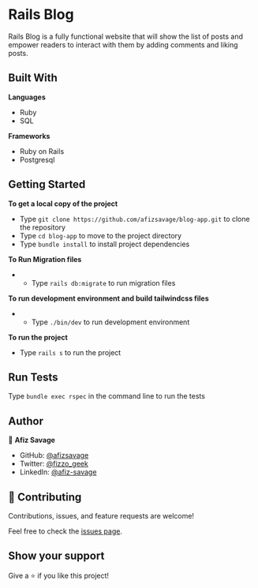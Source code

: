 # Rails Blog

Rails Blog is a fully functional website that will show the list of posts and empower readers to interact with them by adding comments and liking posts.

## Built With

**Languages**

- Ruby
- SQL

**Frameworks**

- Ruby on Rails
- Postgresql

## Getting Started

**To get a local copy of the project**

- Type `git clone https://github.com/afizsavage/blog-app.git` to clone the repository
- Type `cd blog-app` to move to the project directory
- Type `bundle install` to install project dependencies

**To Run Migration files**

- - Type `rails db:migrate` to run migration files

**To run development environment and build tailwindcss files**

- - Type `./bin/dev` to run development environment

**To run the project**

- Type `rails s` to run the project

## Run Tests

Type `bundle exec rspec` in the command line to run the tests

## Author

👤 **Afiz Savage**

- GitHub: [@afizsavage](https://github.com/afizsavage)
- Twitter: [@fizzo_geek](https://twitter.com/fizzo_geek)
- LinkedIn: [@afiz-savage](https://www.linkedin.com/in/afiz-savage-3b91a21ba/)

## 🤝 Contributing

Contributions, issues, and feature requests are welcome!

Feel free to check the [issues page](../../issues/).

## Show your support

Give a ⭐️ if you like this project!
